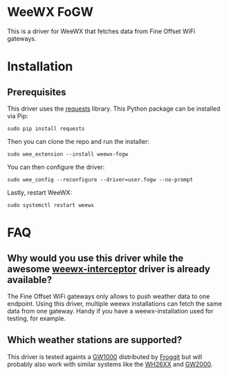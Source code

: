 # WeeWX FoGW

This is a driver for WeeWX that fetches data from Fine Offset WiFi gateways.

# Installation

## Prerequisites

This driver uses the [requests](https://github.com/psf/requests) library. This
Python package can be installed via Pip:

```
sudo pip install requests
```

Then you can clone the repo and run the installer:

```
sudo wee_extension --install weewx-fogw
```

You can then configure the driver:

```
sudo wee_config --reconfigure --driver=user.fogw --no-prompt
```

Lastly, restart WeeWX:

```
sudo systemctl restart weewx
```

# FAQ

## Why would you use this driver while the awesome [weewx-interceptor](https://github.com/matthewwall/weewx-interceptor) driver is already available? 

The Fine Offset WiFi gateways only allows to push weather data to one endpoint.
Using this driver, multiple weewx installations can fetch the same data from one
gateway. Handy if you have a weewx-installation used for testing, for example.

## Which weather stations are supported?

This driver is tested againts a [GW1000](https://www.foshk.com/Wifi_Weather_Station/GW1000.html)
distributed by [Froggit](https://www.froggit.de/product_info.php?info=p410_dp1500-pro-wi-fi-wetterserver-usb-dongle.html)
but will probably also work with similar systems like the [WH26XX](https://www.foshk.com/cables/WH2600.html)
and [GW2000](https://www.foshk.com/Wifi_Weather_Station/GW2001.html).
